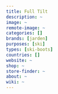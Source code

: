 ```yaml
---
title: Full Tilt
description: ~
image: ~
remote-image: ~
categories: []
brands: [jarden]
purposes: [ski]
types: [ski-boots]
countries: []
website: ~
shop: ~
store-finder: ~
about: ~
wiki: ~
---
```

